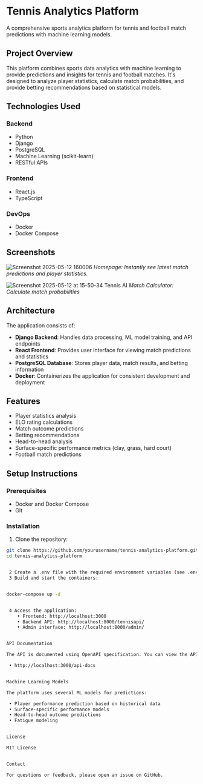 # Tennis Analytics Platform

A comprehensive sports analytics platform for tennis and football match predictions with machine learning models.

## Project Overview

This platform combines sports data analytics with machine learning to provide predictions and insights for tennis and football
matches. It's designed to analyze player statistics, calculate match probabilities, and provide betting recommendations based on
statistical models.

## Technologies Used

### Backend
- Python
- Django
- PostgreSQL
- Machine Learning (scikit-learn)
- RESTful APIs

### Frontend
- React.js
- TypeScript

### DevOps
- Docker
- Docker Compose

## Screenshots
![Screenshot 2025-05-12 160006](https://github.com/user-attachments/assets/282a1e7d-85d1-4de5-aa6a-1ade6815d7bd)
*Homepage: Instantly see latest match predictions and player statistics.*

![Screenshot 2025-05-12 at 15-50-34 Tennis AI](https://github.com/user-attachments/assets/1d839282-5ec6-4bda-8868-9fcc038ca58a)
*Match Calculator: Calculate match probabilities*

## Architecture

The application consists of:
- **Django Backend**: Handles data processing, ML model training, and API endpoints
- **React Frontend**: Provides user interface for viewing match predictions and statistics
- **PostgreSQL Database**: Stores player data, match results, and betting information
- **Docker**: Containerizes the application for consistent development and deployment

## Features

- Player statistics analysis
- ELO rating calculations
- Match outcome predictions
- Betting recommendations
- Head-to-head analysis
- Surface-specific performance metrics (clay, grass, hard court)
- Football match predictions

## Setup Instructions

### Prerequisites
- Docker and Docker Compose
- Git

### Installation

1. Clone the repository:
```bash
git clone https://github.com/yourusername/tennis-analytics-platform.git
cd tennis-analytics-platform


 2 Create a .env file with the required environment variables (see .env.example)
 3 Build and start the containers:


docker-compose up -d


 4 Access the application:
    • Frontend: http://localhost:3000
    • Backend API: http://localhost:8000/tennisapi/
    • Admin interface: http://localhost:8000/admin/


API Documentation

The API is documented using OpenAPI specification. You can view the API documentation at:

 • http://localhost:3000/api-docs


Machine Learning Models

The platform uses several ML models for predictions:

 • Player performance prediction based on historical data
 • Surface-specific performance models
 • Head-to-head outcome predictions
 • Fatigue modeling


License

MIT License


Contact

For questions or feedback, please open an issue on GitHub.
